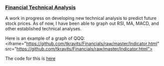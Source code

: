 <h3> <a href="https://github.com/tkravits/Financials">Financial Technical Analysis</a></h3>

A work in progress on developing new technical analysis to predict future stock prices. As of now, I have been able to graph out RSI, MA, MACD, and other established technical analyses. 

Here is an example of a graph of QQQ:
<iframe="https://github.com/tkravits/Financials/raw/master/Indicator.html" src="https://github.com/tkravits/Financials/raw/master/Indicator.html">

The code for this is <a href="https://github.com/tkravits/Financials">here</a>
